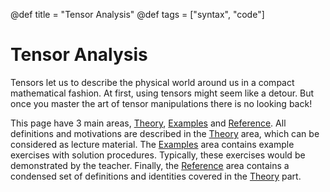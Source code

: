 @def title = "Tensor Analysis"
@def tags = ["syntax", "code"]

# Tensor Analysis
Tensors let us to describe the physical world around us in a compact mathematical fashion. At first, using tensors might seem like a detour. But once you master the art of tensor manipulations there is no looking back!

This page have 3 main areas, [Theory](/Theory), [Examples](/Examples) and [Reference](/Reference). All definitions and motivations are described in the [Theory](/Theory) area, which can be considered as lecture material. The [Examples](/Examples) area contains example exercises with solution procedures. Typically, these exercises would be demonstrated by the teacher. Finally, the [Reference](/Reference) area contains a condensed set of definitions and identities covered in the [Theory](/Theory) part. 